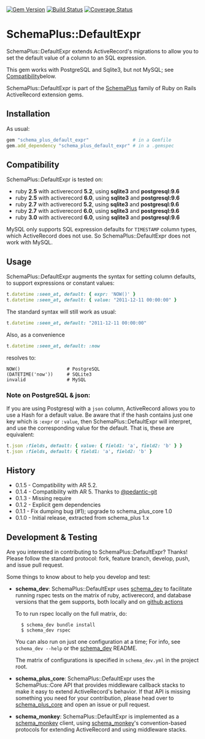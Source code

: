 [![Gem Version](https://badge.fury.io/rb/schema_plus_default_expr.svg)](http://badge.fury.io/rb/schema_plus_default_expr)
[![Build Status](https://github.com/SchemaPlus/schema_plus_default_expr/actions/workflows/prs.yml/badge.svg)](https://github.com/SchemaPlus/schema_plus_default_expr/actions)
[![Coverage Status](https://coveralls.io/repos/github/SchemaPlus/schema_plus_default_expr/badge.svg?branch=master)](https://coveralls.io/github/SchemaPlus/schema_plus_default_expr?branch=master)

# SchemaPlus::DefaultExpr

SchemaPlus::DefaultExpr extends ActiveRecord's migrations to allow you to set the default value of a column to an SQL expression.   

This gem works with PostgreSQL and Sqlite3, but not MySQL; see [Compatibility](#compatibility)below.

SchemaPlus::DefaultExpr is part of the [SchemaPlus](https://github.com/SchemaPlus/) family of Ruby on Rails ActiveRecord extension gems.

## Installation

<!-- SCHEMA_DEV: TEMPLATE INSTALLATION - begin -->
<!-- These lines are auto-inserted from a schema_dev template -->
As usual:

```ruby
gem "schema_plus_default_expr"                # in a Gemfile
gem.add_dependency "schema_plus_default_expr" # in a .gemspec
```

<!-- SCHEMA_DEV: TEMPLATE INSTALLATION - end -->

## <a name="compatibility"></a>Compatibility

SchemaPlus::DefaultExpr is tested on:

<!-- SCHEMA_DEV: MATRIX - begin -->
<!-- These lines are auto-generated by schema_dev based on schema_dev.yml -->
* ruby **2.5** with activerecord **5.2**, using **sqlite3** and **postgresql:9.6**
* ruby **2.5** with activerecord **6.0**, using **sqlite3** and **postgresql:9.6**
* ruby **2.7** with activerecord **5.2**, using **sqlite3** and **postgresql:9.6**
* ruby **2.7** with activerecord **6.0**, using **sqlite3** and **postgresql:9.6**
* ruby **3.0** with activerecord **6.0**, using **sqlite3** and **postgresql:9.6**

<!-- SCHEMA_DEV: MATRIX - end -->

MySQL only supports SQL expression defaults for `TIMESTAMP` column types, which ActiveRecord does not use.  So SchemaPlus::DefaultExpr does not work with MySQL.

## Usage

SchemaPlus::DefaultExpr augments the syntax for setting column defaults, to support expressions or constant values:

```ruby
t.datetime :seen_at, default: { expr: 'NOW()' }
t.datetime :seen_at, default: { value: "2011-12-11 00:00:00" }
```

The standard syntax will still work as usual:

```ruby
t.datetime :seen_at, default: "2011-12-11 00:00:00"
```

Also, as a convenience

```ruby
t.datetime :seen_at, default: :now
```

resolves to:

    NOW()                 # PostgreSQL
    (DATETIME('now'))     # SQLite3
    invalid               # MySQL

### Note on PostgreSQL & json:

If you are using Postgresql with a `json` column, ActiveRecord allows you to use a Hash for a default value.  Be aware that if the hash contains just one key which is `:expr` or `:value`, then SchemaPlus::DefaultExpr will interpret, and use the corresponding value for the default.  That is, these are equivalent:

```ruby
t.json :fields, default: { value: { field1: 'a', field2: 'b' } }
t.json :fields, default: { field1: 'a', field2: 'b' }
```

## History

* 0.1.5 - Compatibility with AR 5.2.
* 0.1.4 - Compatibility with AR 5.  Thanks to [@pedantic-git](https://github.com/pedantic-git)
* 0.1.3 - Missing require
* 0.1.2 - Explicit gem dependencies
* 0.1.1 - Fix dumping bug (#1); upgrade to schema_plus_core 1.0
* 0.1.0 - Initial release, extracted from schema_plus 1.x

## Development & Testing

Are you interested in contributing to SchemaPlus::DefaultExpr?  Thanks!  Please follow
the standard protocol: fork, feature branch, develop, push, and issue pull
request.

Some things to know about to help you develop and test:

<!-- SCHEMA_DEV: TEMPLATE USES SCHEMA_DEV - begin -->
<!-- These lines are auto-inserted from a schema_dev template -->
* **schema_dev**:  SchemaPlus::DefaultExpr uses [schema_dev](https://github.com/SchemaPlus/schema_dev) to
  facilitate running rspec tests on the matrix of ruby, activerecord, and database
  versions that the gem supports, both locally and on
  [github actions](https://github.com/SchemaPlus/schema_plus_default_expr/actions)

  To to run rspec locally on the full matrix, do:

        $ schema_dev bundle install
        $ schema_dev rspec

  You can also run on just one configuration at a time;  For info, see `schema_dev --help` or the [schema_dev](https://github.com/SchemaPlus/schema_dev) README.

  The matrix of configurations is specified in `schema_dev.yml` in
  the project root.

<!-- SCHEMA_DEV: TEMPLATE USES SCHEMA_DEV - end -->

<!-- SCHEMA_DEV: TEMPLATE USES SCHEMA_PLUS_CORE - begin -->
<!-- These lines are auto-inserted from a schema_dev template -->
* **schema_plus_core**: SchemaPlus::DefaultExpr uses the SchemaPlus::Core API that
  provides middleware callback stacks to make it easy to extend
  ActiveRecord's behavior.  If that API is missing something you need for
  your contribution, please head over to
  [schema_plus_core](https://github.com/SchemaPlus/schema_plus_core) and open
  an issue or pull request.

<!-- SCHEMA_DEV: TEMPLATE USES SCHEMA_PLUS_CORE - end -->

<!-- SCHEMA_DEV: TEMPLATE USES SCHEMA_MONKEY - begin -->
<!-- These lines are auto-inserted from a schema_dev template -->
* **schema_monkey**: SchemaPlus::DefaultExpr is implemented as a
  [schema_monkey](https://github.com/SchemaPlus/schema_monkey) client,
  using [schema_monkey](https://github.com/SchemaPlus/schema_monkey)'s
  convention-based protocols for extending ActiveRecord and using middleware stacks.

<!-- SCHEMA_DEV: TEMPLATE USES SCHEMA_MONKEY - end -->
